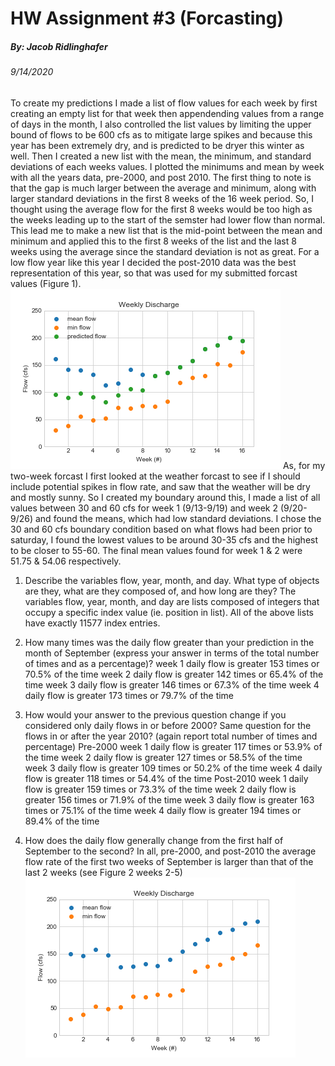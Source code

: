 # HW Assignment #3 (Forcasting)
##### By: Jacob Ridlinghafer
###### 9/14/2020

To create my predictions I made a list of flow values for each week by first creating an empty list for that week then appendending values from a range of days in the month, I also controlled the list values by limiting the upper bound of flows to be 600 cfs as to mitigate large spikes and because this year has been extremely dry, and is predicted to be dryer this winter as well. Then I created a new list with the mean, the minimum, and standard deviations of each weeks values. I plotted the minimums and mean by week with all the years data, pre-2000, and post 2010. The first thing to note is that the gap is much larger between the average and minimum, along with larger standard deviations in the first 8 weeks of the 16 week period. So, I thought using the average flow for the first 8 weeks would be too high as the weeks leading up to the start of the semster had lower flow than normal. This lead me to make a new list that is the mid-point between the mean and minimum and applied this to the first 8 weeks of the list and the last 8 weeks using the average since the standard deviation is not as great. For a low flow year like this year I decided the post-2010 data was the best representation of this year, so that was used for my submitted forcast values (Figure 1).
![Figure 1](Discharge_prediction_2010+.png "Weekly prediction")
As, for my two-week forcast I first looked at the weather forcast to see if I should include potential spikes in flow rate, and saw that the weather will be dry and mostly sunny. So I created my boundary around this, I made a list of all values between 30 and 60 cfs for week 1 (9/13-9/19) and week 2 (9/20-9/26) and found the means, which had low standard deviations. I chose the 30 and 60 cfs boundary condition based on what flows had been prior to saturday, I found the lowest values to be around 30-35 cfs and the highest to be closer to 55-60. The final mean values found for week 1 & 2 were 51.75 & 54.06 respectively.


1. Describe the variables flow, year, month, and day. What type of objects are they, what are they composed of, and how long are they?
The variables flow, year, month, and day are lists composed of integers that occupy a specific index value (ie. position in list). All of the above lists have exactly 11577 index entries.
2. How many times was the daily flow greater than your prediction in the month of September (express your answer in terms of the total number of times and as a percentage)?
week 1 daily flow is greater 153 times or 70.5% of the time
week 2 daily flow is greater 142 times or 65.4% of the time
week 3 daily flow is greater 146 times or 67.3% of the time
week 4 daily flow is greater 173 times or 79.7% of the time
3. How would your answer to the previous question change if you considered only daily flows in or before 2000? Same question for the flows in or after the year 2010? (again report total number of times and percentage)
Pre-2000
week 1 daily flow is greater 117 times or 53.9% of the time
week 2 daily flow is greater 127 times or 58.5% of the time
week 3 daily flow is greater 109 times or 50.2% of the time
week 4 daily flow is greater 118 times or 54.4% of the time
Post-2010
week 1 daily flow is greater 159 times or 73.3% of the time
week 2 daily flow is greater 156 times or 71.9% of the time
week 3 daily flow is greater 163 times or 75.1% of the time
week 4 daily flow is greater 194 times or 89.4% of the time

4. How does the daily flow generally change from the first half of September to the second?
In all, pre-2000, and post-2010 the average flow rate of the first two weeks of September is larger than that of the last 2 weeks (see Figure 2 weeks 2-5)
![Figure 2](Discharge_all.png "Weekly Discharge")
